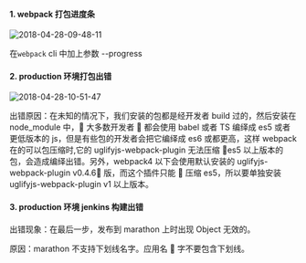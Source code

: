 #### 1. webpack 打包进度条

![2018-04-28-09-48-11](http://p6fy6gb44.bkt.clouddn.com/2018-04-28-09-48-11.png)

在`webpack` cli 中加上参数 --progress

#### 2. production 环境打包出错

![2018-04-28-10-51-47](http://p6fy6gb44.bkt.clouddn.com/2018-04-28-10-51-47.png)

出错原因：在未知的情况下，我们安装的包都是经开发者 build 过的，然后安装在 node_module 中， 大多数开发者  都会使用 babel 或者 TS 编绎成 es5 或者更低版本的 js，但是有些包的开发者会把它编绎成 es6 或都更高，这样 webpack 在的可以包压缩时,它的 uglifyjs-webpack-plugin 无法压缩 es5 以上版本的包，会造成编绎出错。另外，webpack4 以下会使用默认安装的 uglifyjs-webpack-plugin v0.4.6 版，而这个插件只能  压缩 es5，所以要单独安装 uglifyjs-webpack-plugin v1 以上版本。

#### 3. production 环境 jenkins 构建出错

出错现象：在最后一步，发布到 marathon 上时出现 Object 无效的。

原因：marathon 不支持下划线名字。应用名  字不要包含下划线。

